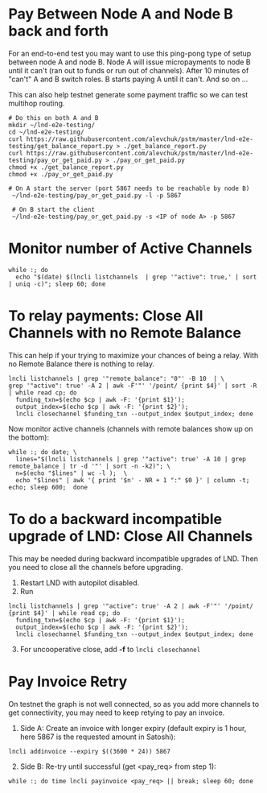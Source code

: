 Pay Between Node A and Node B back and forth
=============================================

For an end-to-end test you may want to use this ping-pong type of setup between node A and node B. Node A will issue micropayments to node B until it can't (ran out to funds or run out of channels). After 10 minutes of "can't" A and B switch roles. B starts paying A until it can't. And so on ...

This can also help testnet generate some payment traffic so we can test multihop routing.

```
# Do this on both A and B
mkdir ~/lnd-e2e-testing/
cd ~/lnd-e2e-testing/
curl https://raw.githubusercontent.com/alevchuk/pstm/master/lnd-e2e-testing/get_balance_report.py > ./get_balance_report.py
curl https://raw.githubusercontent.com/alevchuk/pstm/master/lnd-e2e-testing/pay_or_get_paid.py > ./pay_or_get_paid.py
chmod +x ./get_balance_report.py
chmod +x ./pay_or_get_paid.py

# On A start the server (port 5867 needs to be reachable by node B)
 ~/lnd-e2e-testing/pay_or_get_paid.py -l -p 5867
 
 # On B start the client
 ~/lnd-e2e-testing/pay_or_get_paid.py -s <IP of node A> -p 5867
```



Monitor number of Active Channels
=================================
```
while :; do 
  echo "$(date) $(lncli listchannels  | grep '"active": true,' | sort | uniq -c)"; sleep 60; done
```


To relay payments: Close All Channels with no Remote Balance
==============================================================

This can help if your trying to maximize your chances of being a relay. With no Remote Balance there is nothing to relay.

```
lncli listchannels | grep '"remote_balance": "0"' -B 10  | \
grep '"active": true' -A 2 | awk -F'"' '/point/ {print $4}' | sort -R | while read cp; do
  funding_txn=$(echo $cp | awk -F: '{print $1}');
  output_index=$(echo $cp | awk -F: '{print $2}');
  lncli closechannel $funding_txn --output_index $output_index; done
```

Now monitor active channels (channels with remote balances show up on the bottom):
```
while :; do date; \
  lines="$(lncli listchannels | grep '"active": true' -A 10 | grep remote_balance | tr -d '"' | sort -n -k2)"; \
  n=$(echo "$lines" | wc -l );  \
  echo "$lines" | awk '{ print '$n' - NR + 1 ":" $0 }' | column -t; echo; sleep 600;  done
```



To do a backward incompatible upgrade of LND: Close All Channels
================================================================

This may be needed during backward incompatible upgrades of LND. Then you need to close all the channels before upgrading.

1. Restart LND with autopilot disabled.
2. Run
```
lncli listchannels | grep '"active": true' -A 2 | awk -F'"' '/point/ {print $4}' | while read cp; do 
  funding_txn=$(echo $cp | awk -F: '{print $1}');
  output_index=$(echo $cp | awk -F: '{print $2}'); 
  lncli closechannel $funding_txn --output_index $output_index; done
```
3. For uncooperative close, add **-f** to  `lncli closechannel` 

Pay Invoice Retry
=================

On testnet the graph is not well connected, so as you add more channels to get connectivity, you may need to keep retying to pay an invoice. 

1. Side A: Create an invoice with longer expiry (default expiry is 1 hour, here 5867 is the requested amount in Satoshi):
```
lncli addinvoice --expiry $((3600 * 24)) 5867
```

2. Side B: Re-try until successful (get <pay_req> from step 1):
```
while :; do time lncli payinvoice <pay_req> || break; sleep 60; done
```

